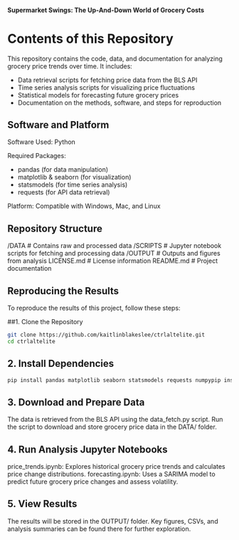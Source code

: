#### Supermarket Swings: The Up-And-Down World of Grocery Costs

# Contents of this Repository
This repository contains the code, data, and documentation for analyzing grocery price trends over time. It includes: 
- Data retrieval scripts for fetching price data from the BLS API
- Time series analysis scripts for visualizing price fluctuations
- Statistical models for forecasting future grocery prices
- Documentation on the methods, software, and steps for reproduction

## Software and Platform
 Software Used: Python
 
 Required Packages: 
- pandas (for data manipulation)
- matplotlib & seaborn (for visualization)
- statsmodels (for time series analysis)
- requests (for API data retrieval)
  
Platform: Compatible with Windows, Mac, and Linux

## Repository Structure
 /DATA               # Contains raw and processed data
 /SCRIPTS            # Jupyter notebook scripts for fetching and processing data
 /OUTPUT            # Outputs and figures from analysis
 LICENSE.md          # License information
 README.md           # Project documentation

## Reproducing the Results
To reproduce the results of this project, follow these steps:

##1. Clone the Repository
```bash
git clone https://github.com/kaitlinblakeslee/ctrlaltelite.git
cd ctrlaltelite
```

## 2. Install Dependencies
```bash
pip install pandas matplotlib seaborn statsmodels requests numpypip install pandas matplotlib seaborn statsmodels requests numpy
```

## 3. Download and Prepare Data
The data is retrieved from the BLS API using the data_fetch.py script.
Run the script to download and store grocery price data in the DATA/ folder.

## 4. Run Analysis Jupyter Notebooks
price_trends.ipynb: Explores historical grocery price trends and calculates price change distributions.
forecasting.ipynb: Uses a SARIMA model to predict future grocery price changes and assess volatility.

## 5. View Results
The results will be stored in the OUTPUT/ folder.
Key figures, CSVs, and analysis summaries can be found there for further exploration.
